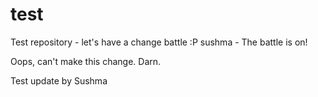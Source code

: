 # test
Test repository - let's have a change battle :P
sushma - The battle is on!

Oops, can't make this change. Darn.


Test update by Sushma

